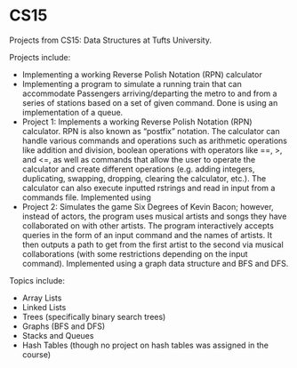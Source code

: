 # CS15
Projects from CS15: Data Structures at Tufts University. 

Projects include: 
- Implementing a working Reverse Polish Notation (RPN) calculator
- Implementing a program to simulate a running train that can accommodate Passengers arriving/departing the metro to and from a series of stations based on a set of given command. Done is using an implementation of a queue.
- Project 1: Implements a working Reverse Polish Notation (RPN) calculator. RPN is also known as “postfix” notation. The calculator can handle various commands and operations such as arithmetic operations like addition and division, boolean operations with operators like ==, >, and <=, as well as commands that allow the user to operate the calculator and create different operations (e.g. adding integers, duplicating, swapping, dropping, clearing the calculator, etc.). The calculator can also execute inputted rstrings and read in input from a commands file. Implemented using 
-  Project 2: Simulates the game Six Degrees of Kevin Bacon; however, instead of actors, the program uses musical artists and songs they have collaborated on with other artists. The program interactively accepts queries in the form of an input command and the names of artists. It then outputs a path to get from the first artist to the second via musical collaborations (with some restrictions depending on the input command). Implemented using a graph data structure and BFS and DFS.

Topics include:
- Array Lists
- Linked Lists
- Trees (specifically binary search trees)
- Graphs (BFS and DFS)
- Stacks and Queues
- Hash Tables (though no project on hash tables was assigned in the course)
